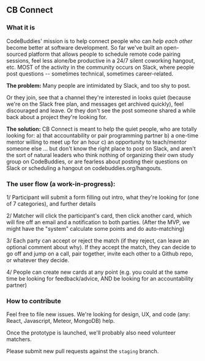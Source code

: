 ## CB Connect

### What it is
CodeBuddies' mission is to help connect people who can _help each other_ become better at software development. So far we've built an open-sourced platform that allows people to schedule remote code pairing sessions, feel less alone/be productive in a 24/7 silent coworking hangout, etc. MOST of the activity in the community occurs on Slack, where people post questions -- sometimes technical, sometimes career-related. 

**The problem:**
Many people are intimidated by Slack, and too shy to post. 

Or they join, see that a channel they're interested in looks quiet (because we're on the Slack free plan, and messages get archived quickly), feel discouraged and leave. Or they don't see the post someone shared a while back about a project they're looking for. 

**The solution:**
CB Connect is meant to help the quiet people, who are totally looking for:
a) that accountability or pair programming partner
b) a one-time mentor willing to meet up for an hour
c) an opportunity to teach/mentor someone else 
... but don't know the right place to post on Slack, and aren't the sort of natural leaders who think nothing of organizing their own study group on CodeBuddies, or are fearless about posting their questions on Slack or scheduling a hangout on codebuddies.org/hangouts. 


### The user flow (a work-in-progress):

1/ Participant will submit a form filling out intro, what they're looking for (one of 7 categories), and further details

2/ Matcher will click the participant's card, then click another card, which will fire off an email and a notification to both parties. (After the MVP, we might have the "system" calculate some points and do auto-matching)

3/ Each party can accept or reject the match (if they reject, can leave an optional comment about why). If they accept the match, they can decide to go off and jump on a call, pair together, invite each other to a Github repo, or whatever they decide.

4/ People can create new cards at any point (e.g. you could at the same time be looking for feedback/advice, AND be looking for an accountability partner)

### How to contribute

Feel free to file new issues. We're looking for design, UX, and code (any: React, Javascript, Meteor, MongoDB) help.

Once the prototype is launched, we'll probably also need volunteer matchers. 

Please submit new pull requests against the `staging` branch.
